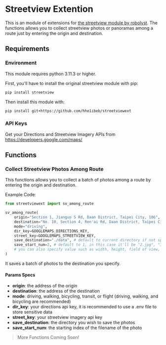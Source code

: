 # Streetview Extention

This is an module of extensions for [the streetview module by robolyst](https://github.com/robolyst/streetview/tree/v0.0.2).
The functions allows you to collect streetview photos or panoramas among a route just by entering the origin and destination.

## Requirements

### Environment
This module requires python 3.11.3 or higher.

First, you'll have to install the original streetview module with pip:
```bash
pip install streetview
```
Then install this module with:
```bash
pip install git+https://github.com/hhe1ibeb/streetviewext
```

### API Keys
Get your Directions and Streetview Imagery APIs from https://developers.google.com/maps/

## Functions

### Collect Streetview Photos Among Route
This functions allows you to collect a batch of photos among a route by entering the origin and destination.

Example Code:
```python
from streetviewext import sv_among_route

sv_among_route(
    origin="Section 1, Jianguo S Rd, Daan District, Taipei City, 106",
    destination="No. 10, Section 4, Ren'ai Rd, Daan District, Taipei City, 106", 
    mode="driving",
    dir_key=GOOGLEMAPS_DIRECTIONS_KEY,
    street_key=GOOGLEMAPS_STREETVIEW_KEY,
    save_destination="./data", # default to current directory if not specified
    save_start_num=2, # default to 1, in this case it'll be "2.jpg", "3.jpg", "4.jpg" ...
    # you can also specify value such as width, height, field of view, or pitch
)
```
It saves a batch of photos to the destination you specify.

#### Params Specs
* **origin**: the address of the origin
* **destination**: the address of the destination
* **mode**: driving, walking, bicycling, transit, or flight (driving, walking, and bicycling are recommended)
* **dir_key**: your directions api key, it is recommended to use a .env file to store sensitive data
* **street_key**: your streetview imagery api key
* **save_destination**: the directory you wish to save the photos
* **save_start_num**: the starting index of the filename of the photo


> More Functions Coming Soon!
